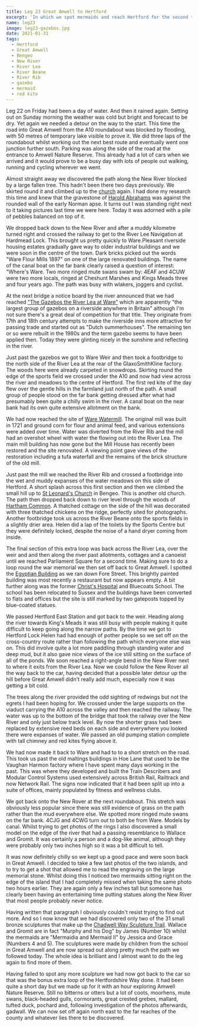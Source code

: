 ```yaml
---
title: Leg 23 Great Amwell to Hertford
excerpt: 'In which we spot mermaids and reach Hertford for the second time'
name: leg23
image: leg23-gazebos.jpg
date: 2021-01-31
tags:
  - Hertford
  - Great Amwell
  - Bengeo
  - New River
  - River Lea
  - River Beane
  - River Rib
  - gazebo
  - mermaid
  - red kite
---
```


Leg 22 on Friday had been a day of water. And then it rained again. Setting out on Sunday morning the weather was cold but bright and forecast to be dry. Yet again we needed a detour on the way to the start. This time the road into Great Amwell from the A10 roundabout was blocked by flooding, with 50 metres of temporary lake visible to prove it. We did three laps of the roundabout whilst working out the next best route and eventually went one junction further south. Parking was along the side of the road at the entrance to Amwell Nature Reserve. This already had a lot of cars when we arrived and it would prove to be a busy day with lots of people out walking, running and cycling wherever we went.

Almost straight away we discovered the path along the New River blocked by a large fallen tree. This hadn't been there two days previously. We skirted round it and climbed up to the [church](https://hertfordshirechurches.weebly.com/great-amwell-church-hertfordshire.html) again. I had done my research this time and knew that the gravestone of [Harold Abrahams](https://www.olympic.org/harold-abrahams) was against the rounded wall of the early Norman apse. It turns out I was standing right next to it taking pictures last time we were here. Today it was adorned with a pile of pebbles balanced on top of it.

We dropped back down to the New River and after a muddy kilometre turned right and crossed the railway to get to the River Lee Navigation at Hardmead Lock. This brought us pretty quickly to Ware.Pleasant riverside housing estates gradually gave way to older industrial buildings and we were soon in the centre of the town. Dark bricks picked out the words "Ware Flour Mills 1897" on one of the large renovated buildings. The name of the canal boat on the far bank clearly raised a question of interest: "Where's Ware. Two more ringed mute swans swam by: 4EAF and 4CUW were two more locals, ringed at Cheshunt Marshes and Kings Meads three and four years ago. The path was busy with wlakers, joggers and cyclist.

At the next bridge a notice board by the river announced that we had reached ["The Gazebos the River Lea at Ware"](https://www.hertsmemories.org.uk/content/herts-history/places/rivers-and-canals/the-gazebos-of-ware) which are apparently "the largest group of gazebos on a riverside anywhere in Britain" although I'm not sure there's a great deal of competition for that title. They originate from 17th and 18th century attempts to make the riverside inns more attractive for passing trade and started out as "Dutch summerhouses". The remaining ten or so were rebuilt in the 1980s and the term gazebo seems to have been applied then. Today they were glinting nicely in the sunshine and reflecting in the river.

Just past the gazebos we got to Ware Weir and then took a footbridge to the north side of the River Lea at the rear of the GlaxoSmithKline factory. The woods here were already carpeted in snowdrops. Skirting round the edge of the sports field we crossed under the A10 and now had view across the river and meadows to the centre of Hertford. The first red kite of the day flew over the gentle hills in the farmland just north of the path. A small group of people stood on the far bank getting dressed after what had presumably been quite a chilly swim in the river. A canal boat on the near bank had its own quite extensive allotment on the bank.

We had now reached the site of [Ware Watermill](https://www.watermillware.com/history). The original mill was built in 1721 and ground corn for flour and animal feed, and various extensions were added over time. Water was diverted from the River Rib and the mill had an overshot wheel with water the flowing out into the River Lea. The main mill building has now gone but the Mill House has recently been restored and the site renovated. A viewing point gave views of the restoration including a tufa waterfall and the remains of the brick structure of the old mill.

Just past the mill we reached the River Rib and crossed a footbridge into the wet and muddy expanses of the water meadows on this side of Hertford. A short splash across this first section and then we climbed the small hill up to [St Leonard's Church](https://hertfordshirechurches.weebly.com/bengeo-church-hertfordshire.html) in Bengeo. This is another old church. The path then dropped back down to river level through the woods of [Hartham Common](https://www.eastherts.gov.uk/sports-leisure-parks/local-parks-open-spaces-0/parks-open-spaces-hertford/hartham-common-park-play-areas). A thatched cottage on the side of the hill was decorated with three thatched chickens on the ridge, perfectly sited for photographs. Another footbridge took us across the River Beane onto the sports fields in a slightly drier area. Helen did a lap of the toilets by the Sports Centre but they were definitely locked, despite the noise of a hand dryer coming from inside.

The final section of this extra loop was back across the River Lea, over the weir and and then along the river past allotments, cottages and a canoeist until we reached Parliament Square for a second time. Making sure to do a loop round the war memorial we then set off back to Great Amwell. I spotted the [Egyptian Building](https://www.ourhertfordandware.org.uk/content/places/hertford-places/the-egyptian-building) as we ran down Fore Street. This brightly painted building was most recently a restaurant but now appears empty. A bit further along was the former [Christ's Hospital](https://www.hertford.net/history/bluecoats.php) and Bluecoats School. The school has been relocated to Sussex and the buildings have been converted to flats and offices but the site is still marked by two gateposts topped by blue-coated statues.

We passed Hertford East Station and got back to the weir. Heading along the river towards King's Meads it was still busy with people making it quite difficult to keep going along the narrow paths. By the time we got to Hertford Lock Helen had had enough of pother people so we set off on the cross-country route rather than following the path which everyone else was on. This did involve quite a lot more paddling through standing water and deep mud, but it also gave nice views of the ice still sitting on the surface of all of the ponds. We soon reached a right-angle bend in the New River next to where it exits from the River Lea. Now we could follow the New Rover all the way back to the car, having decided that a possible later detour up the hill before Great Amwell didn't really add much, especially now it was getting a bit cold.

The trees along the river provided the odd sighting of redwings but not the egrets I had been hoping for. We crossed under the large supports on the viaduct carrying the A10 across the valley and then reached the railway. The water was up to the bottom of the bridge that took the railway over the New River and only just below track level. By now the shorter grass had been replaced by extensive reed beds on each side and everywhere you looked there were expanses of water. We passed an old pumping station complete with tall chimney and red kites flying above it.

We had now made it back to Ware and had to to a short stretch on the road. This took us past the old maltings buildings in Hoe Lane that used to be the Vaughan Harmon factory where I have spent many days working in the past. This was where they developed and built the Train Describers and Modular Control Systems used extensively across British Rail, Railtrack and now Network Rail. The signs now indicated that it had been split up into a suite of offices, mainly populated by fitness and wellness clubs.

We got back onto the New Rover at the next roundabout. This stretch was obviously less popular since there was still evidence of grass on the path rather than the mud everywhere else. We spotted more ringed mute swans on the far bank. 4CJG and 4CWG turn out to both be from Ware. Models by canal. Whilst trying to get photos of the rings I also discovered a small model on the edge of the river that had a passing resemblance to Wallace and Gromit. It was certainly a person and a dog-like animal, although they were probably only two inches high so it was a bit difficult to tell.

It was now definitely chilly so we kept up a good pace and were soon back in Great Amwell. I decided to take a few last photos of the two islands, and to try to get a shot that allowed me to read the engraving on the large memorial stone. Whilst doing this I noticed two mermaids sitting right on the edge of the island that I had completely missed when taking the same photo two hours earlier. They are again only a few inches tall but someone has clearly been having an entertaining time putting statues along the New River that most people probably never notice.

Having written that paragraph I obviously couldn't resist trying to find out more. And so I now know that we had discovered only two of the 31 small bronze sculptures that make up the [Chadwell Way Sculpture Trail](https://cdn-eastherts.onwebcurl.com/s3fs-public/documents/Chadwell_Way_Sculpture_Trail.pdf). Wallace and Gromit are in fact "Murphy and his Dog" by James (Number 10) whilst the mermaids are "Mermaidia and Mermaid II" by Jessica and Grace (Numbers 4 and 5). The sculptures were made by children from the school in Great Amwell and are now spread out along pretty much the path we followed today. The whole idea is brilliant and I almost want to do the leg again to find more of them.

Having failed to spot any more sculpture we had now got back to the car so that was the bonus extra loop of the Hertfordshire Way done. It had been quite a short day but we made up for it with an hour exploring Amwell Nature Reserve. Still no bitterns or otters but a lot of coots, moorhens, mute swans, black-headed gulls, cormorants, great crested grebes, mallard, tufted duck, pochard and, following investigation of the photos afterwards, gadwall. We can now set off again north east to the far reaches of the county and whatever lies there to be discovered.
